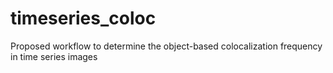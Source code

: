 # timeseries_coloc
Proposed workflow to determine the object-based colocalization frequency in time series images
